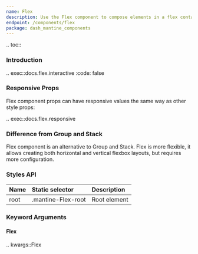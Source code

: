 ```yaml
---
name: Flex
description: Use the Flex component to compose elements in a flex container.
endpoint: /components/flex
package: dash_mantine_components
---
```


.. toc::

### Introduction

.. exec::docs.flex.interactive
   :code: false

### Responsive Props

Flex component props can have responsive values the same way as other style props:

.. exec::docs.flex.responsive

### Difference from Group and Stack

Flex component is an alternative to Group and Stack. 
Flex is more flexible, it allows creating both horizontal and vertical flexbox layouts, but requires more configuration.

### Styles API

| Name | Static selector    | Description  |
|:-----|:-------------------|:-------------|
| root | .mantine-Flex-root | Root element |

### Keyword Arguments

#### Flex

.. kwargs::Flex
